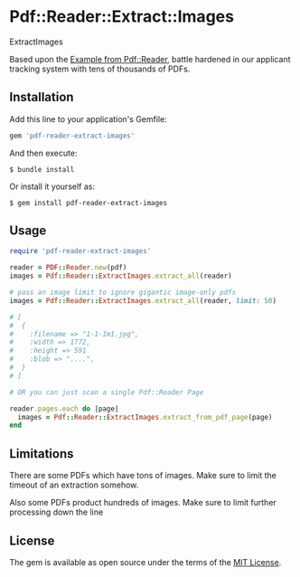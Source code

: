 # Pdf::Reader::Extract::Images

ExtractImages

Based upon the [Example from Pdf::Reader](https://github.com/yob/pdf-reader/blob/main/examples/extract_images.rb), battle hardened in our applicant tracking system with tens of thousands of PDFs.

## Installation

Add this line to your application's Gemfile:

```ruby
gem 'pdf-reader-extract-images'
```

And then execute:

    $ bundle install

Or install it yourself as:

    $ gem install pdf-reader-extract-images

## Usage

```ruby
require 'pdf-reader-extract-images'

reader = PDF::Reader.new(pdf)
images = Pdf::Reader::ExtractImages.extract_all(reader)

# pass an image limit to ignore gigantic image-only pdfs
images = Pdf::Reader::ExtractImages.extract_all(reader, limit: 50)

# [
#  {
#    :filename => "1-1-Im1.jpg",
#    :width => 1772,
#    :height => 591
#    :blob => "....",
#  }
# ]

# OR you can just scan a single Pdf::Reader Page

reader.pages.each do |page|
  images = Pdf::Reader::ExtractImages.extract_from_pdf_page(page)
end
```

## Limitations

There are some PDFs which have tons of images. Make sure to limit the timeout of an extraction somehow.

Also some PDFs product hundreds of images. Make sure to limit further processing down the line

## License

The gem is available as open source under the terms of the [MIT License](https://opensource.org/licenses/MIT).
